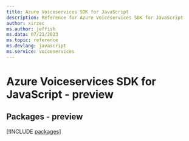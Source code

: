 ```yaml
---
title: Azure Voiceservices SDK for JavaScript
description: Reference for Azure Voiceservices SDK for JavaScript
author: xirzec
ms.author: jeffish
ms.data: 07/21/2023
ms.topic: reference
ms.devlang: javascript
ms.service: voiceservices
---
```

# Azure Voiceservices SDK for JavaScript - preview
## Packages - preview
[!INCLUDE [packages](voiceservices-index.md)]